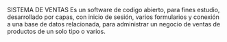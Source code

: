 SISTEMA DE VENTAS
Es un software de codigo abierto, para fines estudio, desarrollado por capas, con inicio de sesión, varios formularios y conexión a una base de datos relacionada, para administrar un negocio de ventas de productos de un solo tipo o varios.
